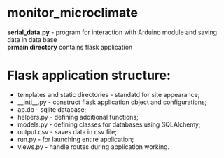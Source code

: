 # monitor_microclimate

__serial_data.py__ - program for interaction with Arduino module and saving data in data base  
__prmain directory__ contains flask application  
# Flask application structure:  
* templates and static directories - standatd for site appearance;
* \_\_inti\_\_.py - construct flask application object and configurations;
* ap.db - sqlite database;
* helpers.py - defining additional functions;
* models.py - defining classes for databases using SQLAlchemy;
* output.csv - saves data in csv file;
* run.py - for launching entire application;
* views.py - handle routes during application working.

